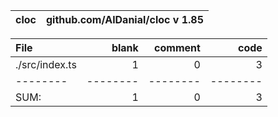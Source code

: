 cloc|github.com/AlDanial/cloc v 1.85
--- | ---

File|blank|comment|code
:-------|-------:|-------:|-------:
./src/index.ts|1|0|3
--------|--------|--------|--------
SUM:|1|0|3

